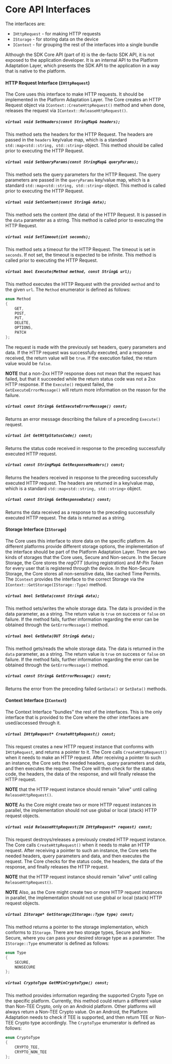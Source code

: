 # Core API Interfaces

The interfaces are:

* `IHttpRequest` - for making HTTP requests
* `IStorage`     - for storing data on the device
* `IContext`     - for grouping the rest of the interfaces into a single bundle

Although the SDK Core API (part of it) is the de-facto SDK API, it is not exposed to the application developer.
It is an internal API to the Platform Adaptation Layer, which presents the SDK API to the application in a way that is native to the platform.

#### HTTP Request Interface (`IHttpRequest`)
The Core uses this interface to make HTTP requests.
It should be implemented in the Platform Adaptation Layer.
The Core creates an HTTP Request object via `IContext::CreateHttpRequest()` method and when done, releases the request via `IContext::ReleaseHttpRequest()`.

##### `virtual void SetHeaders(const StringMap& headers);`
This method sets the headers for the HTTP Request.
The headers are passed in the `headers` key/value map, which is a standard `std::map<std::string, std::string>` object.
This method should be called prior to executing the HTTP Request.

##### `virtual void SetQueryParams(const StringMap& queryParams);`
This method sets the query parameters for the HTTP Request.
The query parameters are passed in the `queryParams` key/value map, which is a standard `std::map<std::string, std::string>` object.
This method is called prior to executing the HTTP Request.

##### `virtual void SetContent(const String& data);`
This method sets the content (the data) of the HTTP Request.
It is passed in the `data` parameter as a string.
This method is called prior to executing the HTTP Request.

##### `virtual void SetTimeout(int seconds);`
This method sets a timeout for the HTTP Request.
The timeout is set in `seconds`.
If not set, the timeout is expected to be infinite.
This method is called prior to executing the HTTP Request.

##### `virtual bool Execute(Method method, const String& url);`
This method executes the HTTP Request with the provided `method` and to the given `url`.
The `Method` enumerator is defined as follows:
```c++
enum Method
{
    GET,
    POST,
    PUT,
    DELETE,
    OPTIONS,
    PATCH
};
```
The request is made with the previously set headers, query parameters and data.
If the HTTP request was successfully executed, and a response received, the return value will be `true`.
If the execution failed, the return value would be `false`.

**NOTE** that a non-2xx HTTP response does not mean that the request has failed, but that it succeeded while the return status code was not a 2xx HTTP response.
If the `Execute()` request failed, the `GetExecuteErrorMessage()` will return more information on the reason for the failure.

##### `virtual const String& GetExecuteErrorMessage() const;`
Returns an error message describing the failure of a preceding `Execute()` request.

##### `virtual int GetHttpStatusCode() const;`
Returns the status code received in response to the preceding successfully executed HTTP request.

##### `virtual const StringMap& GetResponseHeaders() const;`
Returns the headers received in response to the preceding successfully executed HTTP request.
The headers are returned in a key/value map, which is a standard `std::map<std::string, std::string>` object.

##### `virtual const String& GetResponseData() const;`
Returns the data received as a response to the preceding successfully executed HTTP request.
The data is returned as a string.

#### Storage Interface (`IStorage`)
The Core uses this interface to store data on the specific platform.
As different platforms provide different storage options, the implementation of the interface should be part of the Platform Adaptation Layer.
There are two kinds of storages that the Core uses, Secure and Non-secure.
In the Secure Storage, the Core stores the _regOTT_ (during registration) and _M-Pin Token_ for every user that is registered through the device.
In the Non-Secure Storage, the Core stores all non-sensitive data, like cached Time Permits.
The `IContext` provides the interface to the correct Storage via the `IContext::GetStorage(IStorage::Type)` method.

##### `virtual bool SetData(const String& data);`
This method sets/writes the whole storage data.
The data is provided in the data parameter, as a string.
The return value is `true` on success or `false` on failure.
If the method fails, further information regarding the error can be obtained through the `GetErrorMessage()` method.

##### `virtual bool GetData(OUT String& data);`
This method gets/reads the whole storage data.
The data is returned in the `data` parameter, as a string.
The return value is `true` on success or `false` on failure.
If the method fails, further information regarding the error can be obtained through the `GetErrorMessage()` method.

##### `virtual const String& GetErrorMessage() const;`
Returns the error from the preceding failed `GetData()` or `SetData()` methods.

#### Context Interface (`IContext`)
The Context Interface "bundles" the rest of the interfaces.
This is the only interface that is provided to the Core where the other interfaces are used/accessed through it.

##### `virtual IHttpRequest* CreateHttpRequest() const;`
This request creates a new HTTP request instance that conforms with `IHttpRequest`, and returns a pointer to it.
The Core calls `CreateHttpRequest()` when it needs to make an HTTP request.
After receiving a pointer to such an instance, the Core sets the needed headers, query parameters and data, and then executes the request.
The Core will then check for the status code, the headers, the data of the response, and will finally release the HTTP request.

**NOTE** that the HTTP request instance should remain "alive" until calling `ReleaseHttpRequest()`.

**NOTE** As the Core might create two or more HTTP request instances in parallel, the implementation should not use global or local (stack) HTTP request objects.

##### `virtual void ReleaseHttpRequest(IN IHttpRequest* request) const;`
This request destroys/releases a previously created HTTP request instance.
The Core calls `CreateHttpRequest()` when it needs to make an HTTP request.
After receiving a pointer to such an instance, the Core sets the needed headers, query parameters and data, and then executes the request.
The Core checks for the status code, the headers, the data of the response, and finally releases the HTTP request.

**NOTE** that the HTTP request instance should remain "alive" until calling `ReleaseHttpRequest()`.

**NOTE** Also, as the Core might create two or more HTTP request instances in parallel, the implementation should not use global or local (stack) HTTP request objects.

##### `virtual IStorage* GetStorage(IStorage::Type type) const;`
This method returns a pointer to the storage implementation, which conforms to `IStorage`.
There are two storage types, Secure and Non-Secure, where you can pass your desired storage type as a parameter.
The `IStorage::Type` enumerator is defined as follows:
```c++
enum Type
{
    SECURE,
    NONSECURE
};
```

##### `virtual CryptoType GetMPinCryptoType() const;`
This method provides information regarding the supported Crypto Type on the specific platform.
Currently, this method could return a different value than Non-TEE Crypto, only on an Android platform.
Other platforms will always return a Non-TEE Crypto value.
On an Android, the Platform Adaptation needs to check if TEE is supported, and then return TEE or Non-TEE Crypto type accordingly.
The `CryptoType` enumerator is defined as follows:
```c++
enum CryptoType
{
    CRYPTO_TEE,
    CRYPTO_NON_TEE
};
```
